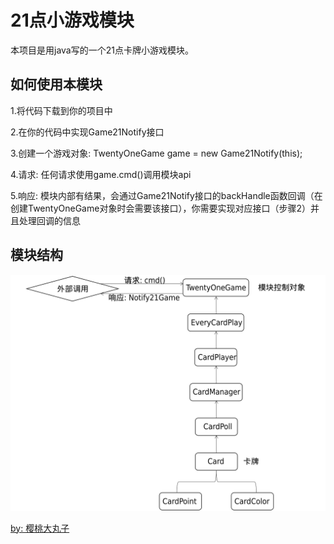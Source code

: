 # 21点小游戏模块
本项目是用java写的一个21点卡牌小游戏模块。

## 如何使用本模块

1.将代码下载到你的项目中

2.在你的代码中实现Game21Notify接口

3.创建一个游戏对象: TwentyOneGame game = new Game21Notify(this);

4.请求: 任何请求使用game.cmd()调用模块api

5.响应: 模块内部有结果，会通过Game21Notify接口的backHandle函数回调（在 创建TwentyOneGame对象时会需要该接口），你需要实现对应接口（步骤2）并且处理回调的信息


## 模块结构

![模块结构](./struct.png)



[by: 樱桃大丸子](https://github.com/BigCherryBall)
